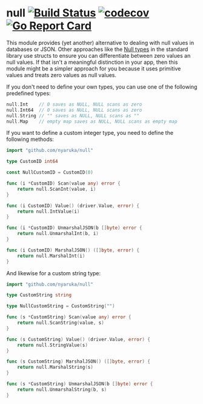 # null [![Build Status](https://github.com/nyaruka/null/workflows/CI/badge.svg)](https://github.com/nyaruka/null/actions?query=workflow%3ACI) [![codecov](https://codecov.io/gh/nyaruka/null/branch/main/graph/badge.svg)](https://codecov.io/gh/nyaruka/null) [![Go Report Card](https://goreportcard.com/badge/github.com/nyaruka/null)](https://goreportcard.com/report/github.com/nyaruka/null)

This module provides (yet another) alternative to dealing with null values in databases or JSON. Other approaches like 
the [Null types](https://golang.org/pkg/database/sql/#NullInt64) in the standard library use structs to ensure you can 
differentiate between zero values an null values. If that isn't a meaningful distinction in your app, then this module
might be a simpler approach for you because it uses primitive values and treats zero values as null values.

If you don't need to define your own types, you can use one of the following predefined types:

```go
null.Int    // 0 saves as NULL, NULL scans as zero
null.Int64  // 0 saves as NULL, NULL scans as zero
null.String // "" saves as NULL, NULL scans as ""
null.Map    // empty map saves as NULL, NULL scans as empty map
```

If you want to define a custom integer type, you need to define the following methods:

```go
import "github.com/nyaruka/null"

type CustomID int64

const NullCustomID = CustomID(0)

func (i *CustomID) Scan(value any) error {
	return null.ScanInt(value, i)
}

func (i CustomID) Value() (driver.Value, error) {
	return null.IntValue(i)
}

func (i *CustomID) UnmarshalJSON(b []byte) error {
	return null.UnmarshalInt(b, i)
}

func (i CustomID) MarshalJSON() ([]byte, error) {
	return null.MarshalInt(i)
}
```

And likewise for a custom string type:

```go
import "github.com/nyaruka/null"

type CustomString string

type NullCustomString = CustomString("")

func (s *CustomString) Scan(value any) error {
	return null.ScanString(value, s)
}

func (s CustomString) Value() (driver.Value, error) {
	return null.StringValue(s)
}

func (s CustomString) MarshalJSON() ([]byte, error) {
	return null.MarshalString(s)
}

func (s *CustomString) UnmarshalJSON(b []byte) error {
	return null.UnmarshalString(b, s)
}
```

